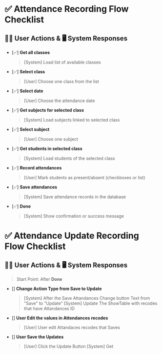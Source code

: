 ﻿# ✅ Attendance Recording Flow Checklist

## 🧑‍💻 User Actions & 🖥️ System Responses

- [✅] **Get all classes**  
  > [System] Load list of available classes

- [✅] **Select class**  
  > [User] Choose one class from the list

- [✅] **Select date**  
  > [User] Choose the attendance date

- [✅] **Get subjects for selected class**  
  > [System] Load subjects linked to selected class

- [✅] **Select subject**  
  > [User] Choose one subject

- [✅] **Get students in selected class**  
  > [System] Load students of the selected class

- [✅] **Record attendances**  
  > [User] Mark students as present/absent (checkboxes or list)

- [✅] **Save attendances**  
  > [System] Save attendance records in the database

- [✅] **Done**  
  > [System] Show confirmation or success message


# ✅ Attendance Update Recording Flow Checklist

## 🧑‍💻 User Actions & 🖥️ System Responses

> Start Point: After **Done**

- [] **Change Action Type from Save to Update**
  > [System] After the Save Attandances Change button Text from "Save" to "Update"
  > [System] Update The ShowTable with recodes that have Attandances ID

- [] **User Edit the values in Attendances recodes**
  > [User] User edit Attandaces recodes that Saves

- [] **User Save the Updates**
  > [User] Click the Update Button
  > [System] Get

